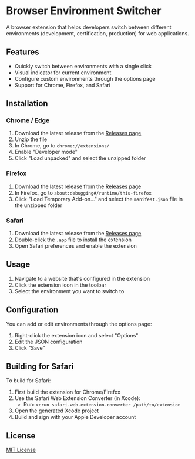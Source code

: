# Browser Environment Switcher

A browser extension that helps developers switch between different environments (development, certification, production) for web applications.

## Features

- Quickly switch between environments with a single click
- Visual indicator for current environment
- Configure custom environments through the options page
- Support for Chrome, Firefox, and Safari

## Installation

### Chrome / Edge

1. Download the latest release from the [Releases page](https://github.com/yourusername/browser-environment-switcher/releases)
2. Unzip the file
3. In Chrome, go to `chrome://extensions/`
4. Enable "Developer mode"
5. Click "Load unpacked" and select the unzipped folder

### Firefox

1. Download the latest release from the [Releases page](https://github.com/yourusername/browser-environment-switcher/releases)
2. In Firefox, go to `about:debugging#/runtime/this-firefox`
3. Click "Load Temporary Add-on..." and select the `manifest.json` file in the unzipped folder

### Safari

1. Download the latest release from the [Releases page](https://github.com/yourusername/browser-environment-switcher/releases)
2. Double-click the `.app` file to install the extension
3. Open Safari preferences and enable the extension

## Usage

1. Navigate to a website that's configured in the extension
2. Click the extension icon in the toolbar
3. Select the environment you want to switch to

## Configuration

You can add or edit environments through the options page:

1. Right-click the extension icon and select "Options"
2. Edit the JSON configuration
3. Click "Save"

## Building for Safari

To build for Safari:

1. First build the extension for Chrome/Firefox
2. Use the Safari Web Extension Converter (in Xcode):
   - Run: `xcrun safari-web-extension-converter /path/to/extension`
3. Open the generated Xcode project
4. Build and sign with your Apple Developer account

## License

[MIT License](LICENSE)
